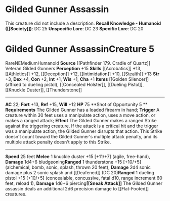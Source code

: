 ﻿---
ac: '22'
alignment: NE
all_resistance: null
burrow_speed: null
charisma: '+1'
climb_speed: null
constitution: '+2'
creature_ability:
- Shot of Opportunity
- Sneak Attack
creature_family: null
description: 'This creature did not include a description.<br/><br/><b><u>Recall Knowledge
  - Humanoid</u> ( [[DATABASE/skill/Society|Society]] )</b>: DC 25<br/><b><u>Unspecific
  Lore</u></b>: DC 23<br/><b><u>Specific Lore</u></b>: DC 20'
dexterity: '+4'
element: null
fly_speed: null
fortitude: '+13'
hp: '75'
id: '1974'
immunity: null
intelligence: '+1'
land_speed: '25'
language: null
level: '5'
max_speed: '25'
name: Gilded Gunner Assassin
perception: '+15'
rarity: Rare
reflex: '+15'
resistance: null
rus_type_level: null
sense: null
size: Medium
skill:
- '[[DATABASE/skill/Acrobatics|Acrobatics]] +13'
- '[[DATABASE/skill/Athletics|Athletics]] +12'
- '[[DATABASE/skill/Deception|Deception]] +12'
- '[[DATABASE/skill/Intimidation|Intimidation]] +10'
- '[[DATABASE/skill/Stealth|Stealth]] +13'
source: '[[DATABASE/source/Pathfinder 179. Cradle of Quartz|Pathfinder #179: Cradle
  of Quartz]]'
speed:
- 25 feet
spell: null
strength: '+3'
strength_req: '3'
strongest_save:
- Reflex
swim_speed: null
trait:
- '[[DATABASE/trait/Humanoid|Humanoid]]'
- '[[DATABASE/trait/Rare|Rare]]'
type: Creature
vision: null
weakest_save:
- Will
weakness: null
will: '+12'
wisdom: '+1'

---
# Gilded Gunner Assassin

This creature did not include a description.
**Recall Knowledge - Humanoid ([[Society]])**: DC 25
**Unspecific Lore**: DC 23
**Specific Lore**: DC 20

# Gilded Gunner Assassin<span class="item-type">Creature 5</span>

<span class="trait-rare item-trait">Rare</span><span class="trait-alignment item-trait">NE</span><span class="trait-size item-trait">Medium</span><span class="item-trait">Humanoid</span>
**Source** [[Pathfinder 179. Cradle of Quartz]]
Veteran Gilded Gunners
**Perception** +15
**Skills** [[Acrobatics]] +13, [[Athletics]] +12, [[Deception]] +12, [[Intimidation]] +10, [[Stealth]] +13
**Str** +3, **Dex** +4, **Con** +2, **Int** +1, **Wis** +1, **Cha** +1
**Items** [[Golden Silencer]] (affixed to dueling pistol), [[Concealed Holster]], [[Dueling Pistol]], [[Knuckle Duster]], [[Thunderstone]]

---
**AC** 22; **Fort** +13, **Ref** +15, **Will** +12
**HP** 75
<span class="in-box-ability">**Shot of Opportunity <span class="action-icon">5</span> ** **Requirements** The Gilded Gunner has a loaded firearm in hand; **Trigger** A creature within 30 feet uses a manipulate action, uses a move action, or makes a ranged attack; **Effect** The Gilded Gunner makes a ranged Strike against the triggering creature. If the attack is a critical hit and the trigger was a manipulate action, the Gilded Gunner disrupts that action. This Strike doesn't count toward the Gilded Gunner's multiple attack penalty, and its multiple attack penalty doesn't apply to this Strike.</span>

---
**Speed** 25 feet
<span class="in-box-ability">**Melee** <span class="action-icon">1</span> knuckle duster +15 [+11/+7] (agile, free-hand), **Damage** 1d4+6 bludgeoning</span><span class="in-box-ability">**Ranged** <span class="action-icon">1</span> thunderstone +15 [+10/+5] (alchemical, bomb, sonic, splash, thrown 20 feet), **Damage** 2d4 sonic damage plus 2 sonic splash and [[Deafened]] (DC 20)</span><span class="in-box-ability">**Ranged** <span class="action-icon">1</span> dueling pistol +15 [+10/+5] (concealable, concussive, fatal d10, range increment 60 feet, reload 1), **Damage** 1d6+6 piercing</span><span class="in-box-ability">**[[Sneak Attack]]** The Gilded Gunner assassin deals an additional 2d6 precision damage to [[Flat-Footed]] creatures.</span>